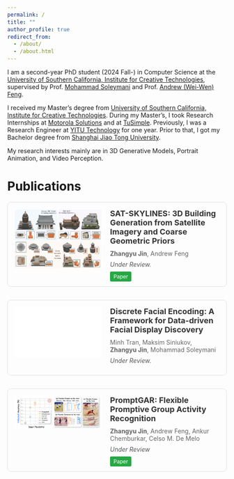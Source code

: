 ```yaml
---
permalink: /
title: ""
author_profile: true
redirect_from: 
  - /about/
  - /about.html
---
```


I am a second-year PhD student (2024 Fall-) in Computer Science at the [University of Southern California, Institute for Creative Technologies](https://ict.usc.edu/), supervised by Prof. [Mohammad Soleymani](https://people.ict.usc.edu/~soleymani/) and Prof. [Andrew (Wei-Wen) Feng](https://scholar.google.com/citations?user=JKWxGfsAAAAJ&hl=en).

I received my Master’s degree from [University of Southern California, Institute for Creative Technologies](https://ict.usc.edu/). During my Master’s, I took Research Internships at [Motorola Solutions](https://www.motorolasolutions.com/en_us.html) and at [TuSimple](https://www.tusimple.com/). Previously, I was a Research Engineer at [YITU Technology](https://www.yitutech.com/en) for one year. Prior to that, I got my Bachelor degree from [Shanghai Jiao Tong University](https://www.ji.sjtu.edu.cn/).

My research interests mainly are in 3D Generative Models, Portrait Animation, and Video Perception.

Publications
======

<div style="display: flex; align-items: flex-start; margin-bottom: 30px; padding: 15px; border: 1px solid #e0e0e0; border-radius: 8px;">
  <img src="/images/Publications/SatSkylines_Teaser.png" alt="Paper 1 Thumbnail" style="width: 200px; margin-right: 20px; border-radius: 5px;">
  <div>
    <h3 style="margin: 0 0 10px 0; font-size: 18px; font-weight: bold;">
      <a href="#" style="text-decoration: none; color: #333;">SAT-SKYLINES: 3D Building Generation from Satellite Imagery and Coarse Geometric Priors</a>
    </h3>
    <p style="margin: 0 0 8px 0; font-size: 14px; color: #666;">
      <strong>Zhangyu Jin</strong>, Andrew Feng
    </p>
    <p style="margin: 0 0 10px 0; font-style: italic; font-size: 14px; color: #555;">
      Under Review.
    </p>
    <div>
      <a href="https://arxiv.org/pdf/2508.18531" style="background: #28a745; color: white; padding: 4px 8px; text-decoration: none; font-size: 12px; border-radius: 3px; margin-right: 5px;">Paper</a>
    </div>
  </div>
</div>

<div style="display: flex; align-items: flex-start; margin-bottom: 30px; padding: 15px; border: 1px solid #e0e0e0; border-radius: 8px;">
  <img src="/images/Publications/White.png" alt="Paper 2 Thumbnail" style="width: 200px; margin-right: 20px; border-radius: 5px;">
  <div>
    <h3 style="margin: 0 0 10px 0; font-size: 18px; font-weight: bold;">
      <a href="#" style="text-decoration: none; color: #333;">Discrete Facial Encoding: A Framework for Data-driven Facial Display Discovery</a>
    </h3>
    <p style="margin: 0 0 8px 0; font-size: 14px; color: #666;">
      Minh Tran, Maksim Siniukov, <strong>Zhangyu Jin</strong>, Mohammad Soleymani
    </p>
    <p style="margin: 0 0 10px 0; font-style: italic; font-size: 14px; color: #555;">
      Under Review.
    </p>
  </div>
</div>

<div style="display: flex; align-items: flex-start; margin-bottom: 30px; padding: 15px; border: 1px solid #e0e0e0; border-radius: 8px;">
  <img src="/images/Publications/PromptGAR_Teaser.png" alt="Paper 3 Thumbnail" style="width: 200px; margin-right: 20px; border-radius: 5px;">
  <div>
    <h3 style="margin: 0 0 10px 0; font-size: 18px; font-weight: bold;">
      <a href="#" style="text-decoration: none; color: #333;">PromptGAR: Flexible Promptive Group Activity Recognition</a>
    </h3>
    <p style="margin: 0 0 8px 0; font-size: 14px; color: #666;">
      <strong>Zhangyu Jin</strong>, Andrew Feng, Ankur Chemburkar, Celso M. De Melo
    </p>
    <p style="margin: 0 0 10px 0; font-style: italic; font-size: 14px; color: #555;">
      Under Review
    </p>
    <div>
      <a href="https://arxiv.org/pdf/2503.08933" style="background: #28a745; color: white; padding: 4px 8px; text-decoration: none; font-size: 12px; border-radius: 3px; margin-right: 5px;">Paper</a>
    </div>
  </div>
</div>



<!-- 
This is the front page of a website that is powered by the [Academic Pages template](https://github.com/academicpages/academicpages.github.io) and hosted on GitHub pages. [GitHub pages](https://pages.github.com) is a free service in which websites are built and hosted from code and data stored in a GitHub repository, automatically updating when a new commit is made to the repository. This template was forked from the [Minimal Mistakes Jekyll Theme](https://mmistakes.github.io/minimal-mistakes/) created by Michael Rose, and then extended to support the kinds of content that academics have: publications, talks, teaching, a portfolio, blog posts, and a dynamically-generated CV. Incidentally, these same features make it a great template for anyone that needs to show off a professional template!

 You can fork [this template](https://github.com/academicpages/academicpages.github.io) right now, modify the configuration and Markdown files, add your own PDFs and other content, and have your own site for free, with no ads!

A data-driven personal website
======
Like many other Jekyll-based GitHub Pages templates, Academic Pages makes you separate the website's content from its form. The content & metadata of your website are in structured Markdown files, while various other files constitute the theme, specifying how to transform that content & metadata into HTML pages. You keep these various Markdown (.md), YAML (.yml), HTML, and CSS files in a public GitHub repository. Each time you commit and push an update to the repository, the [GitHub pages](https://pages.github.com/) service creates static HTML pages based on these files, which are hosted on GitHub's servers free of charge.

Many of the features of dynamic content management systems (like Wordpress) can be achieved in this fashion, using a fraction of the computational resources and with far less vulnerability to hacking and DDoSing. You can also modify the theme to your heart's content without touching the content of your site. If you get to a point where you've broken something in Jekyll/HTML/CSS beyond repair, your Markdown files describing your talks, publications, etc. are safe. You can rollback the changes or even delete the repository and start over - just be sure to save the Markdown files! You can also write scripts that process the structured data on the site, such as [this one](https://github.com/academicpages/academicpages.github.io/blob/master/talkmap.ipynb) that analyzes metadata in pages about talks to display [a map of every location you've given a talk](https://academicpages.github.io/talkmap.html).

For those users that need more advanced functionality, the template also supports the following popular tools:
- [MathJax](https://www.mathjax.org/) for mathematical equations
- [Mermaid](https://mermaid.js.org/) for diagraming
- [Plotly](https://plotly.com/javascript/) for plotting

Getting started
======
1. Register a GitHub account if you don't have one and confirm your e-mail (required!)
1. Fork [this template](https://github.com/academicpages/academicpages.github.io) by clicking the "Use this template" button in the top right. 
1. Go to the repository's settings (rightmost item in the tabs that start with "Code", should be below "Unwatch"). Rename the repository "[your GitHub username].github.io", which will also be your website's URL.
1. Set site-wide configuration and create content & metadata (see below -- also see [this set of diffs](http://archive.is/3TPas) showing what files were changed to set up [an example site](https://getorg-testacct.github.io) for a user with the username "getorg-testacct")
1. Upload any files (like PDFs, .zip files, etc.) to the files/ directory. They will appear at https://[your GitHub username].github.io/files/example.pdf.  
1. Check status by going to the repository settings, in the "GitHub pages" section

Site-wide configuration
------
The main configuration file for the site is in the base directory in [_config.yml](https://github.com/academicpages/academicpages.github.io/blob/master/_config.yml), which defines the content in the sidebars and other site-wide features. You will need to replace the default variables with ones about yourself and your site's github repository. The configuration file for the top menu is in [_data/navigation.yml](https://github.com/academicpages/academicpages.github.io/blob/master/_data/navigation.yml). For example, if you don't have a portfolio or blog posts, you can remove those items from that navigation.yml file to remove them from the header. 

Create content & metadata
------
For site content, there is one Markdown file for each type of content, which are stored in directories like _publications, _talks, _posts, _teaching, or _pages. For example, each talk is a Markdown file in the [_talks directory](https://github.com/academicpages/academicpages.github.io/tree/master/_talks). At the top of each Markdown file is structured data in YAML about the talk, which the theme will parse to do lots of cool stuff. The same structured data about a talk is used to generate the list of talks on the [Talks page](https://academicpages.github.io/talks), each [individual page](https://academicpages.github.io/talks/2012-03-01-talk-1) for specific talks, the talks section for the [CV page](https://academicpages.github.io/cv), and the [map of places you've given a talk](https://academicpages.github.io/talkmap.html) (if you run this [python file](https://github.com/academicpages/academicpages.github.io/blob/master/talkmap.py) or [Jupyter notebook](https://github.com/academicpages/academicpages.github.io/blob/master/talkmap.ipynb), which creates the HTML for the map based on the contents of the _talks directory).

**Markdown generator**

The repository includes [a set of Jupyter notebooks](https://github.com/academicpages/academicpages.github.io/tree/master/markdown_generator
) that converts a CSV containing structured data about talks or presentations into individual Markdown files that will be properly formatted for the Academic Pages template. The sample CSVs in that directory are the ones I used to create my own personal website at stuartgeiger.com. My usual workflow is that I keep a spreadsheet of my publications and talks, then run the code in these notebooks to generate the Markdown files, then commit and push them to the GitHub repository.

How to edit your site's GitHub repository
------
Many people use a git client to create files on their local computer and then push them to GitHub's servers. If you are not familiar with git, you can directly edit these configuration and Markdown files directly in the github.com interface. Navigate to a file (like [this one](https://github.com/academicpages/academicpages.github.io/blob/master/_talks/2012-03-01-talk-1.md) and click the pencil icon in the top right of the content preview (to the right of the "Raw | Blame | History" buttons). You can delete a file by clicking the trashcan icon to the right of the pencil icon. You can also create new files or upload files by navigating to a directory and clicking the "Create new file" or "Upload files" buttons. 

Example: editing a Markdown file for a talk
![Editing a Markdown file for a talk](/images/editing-talk.png)

For more info
------
More info about configuring Academic Pages can be found in [the guide](https://academicpages.github.io/markdown/), the [growing wiki](https://github.com/academicpages/academicpages.github.io/wiki), and you can always [ask a question on GitHub](https://github.com/academicpages/academicpages.github.io/discussions). The [guides for the Minimal Mistakes theme](https://mmistakes.github.io/minimal-mistakes/docs/configuration/) (which this theme was forked from) might also be helpful. 
-->


